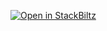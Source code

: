 [![Open in StackBiltz](https://img.shields.io/badge/Open%20in-StackBiltz-blue?logo=StackBlitz)](https://stackblitz.com/)
